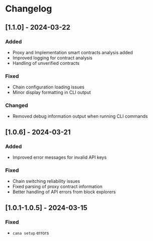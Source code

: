 # Changelog

## [1.1.0] - 2024-03-22

### Added
- Proxy and Implementation smart contracts analysis added
- Improved logging for contract analysis
- Handling of unverified contracts

### Fixed
- Chain configuration loading issues
- Minor display formatting in CLI output

### Changed
- Removed debug information output when running CLI commands

## [1.0.6] - 2024-03-21

### Added
- Improved error messages for invalid API keys

### Fixed
- Chain switching reliability issues
- Fixed parsing of proxy contract information
- Better handling of API errors from block explorers

## [1.0.1-1.0.5] - 2024-03-15

### Fixed
- `cana setup` errors


